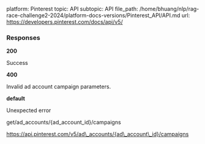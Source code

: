 platform: Pinterest
topic: API
subtopic: API
file_path: /home/bhuang/nlp/rag-race-challenge2-2024/platform-docs-versions/Pinterest_API/API.md
url: https://developers.pinterest.com/docs/api/v5/

### Responses

**200**

Success

**400**

Invalid ad account campaign parameters.

**default**

Unexpected error

get/ad\_accounts/{ad\_account\_id}/campaigns

https://api.pinterest.com/v5/ad\_accounts/{ad\_account\_id}/campaigns
